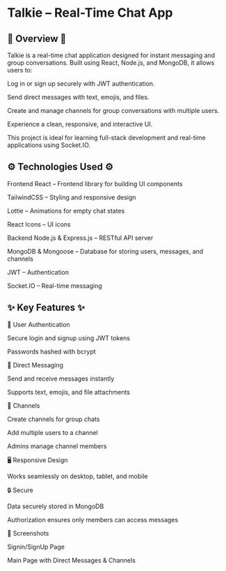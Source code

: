 # Talkie – Real-Time Chat App

## 🌟 Overview 🌟
Talkie is a real-time chat application designed for instant messaging and group conversations. Built using React, Node.js, and MongoDB, it allows users to:

Log in or sign up securely with JWT authentication.

Send direct messages with text, emojis, and files.

Create and manage channels for group conversations with multiple users.

Experience a clean, responsive, and interactive UI.

This project is ideal for learning full-stack development and real-time applications using Socket.IO.

## ⚙️ Technologies Used ⚙️
Frontend
React – Frontend library for building UI components

TailwindCSS – Styling and responsive design

Lottie – Animations for empty chat states

React Icons – UI icons

Backend
Node.js & Express.js – RESTful API server

MongoDB & Mongoose – Database for storing users, messages, and channels

JWT – Authentication

Socket.IO – Real-time messaging

## ✨ Key Features ✨

📱 User Authentication

Secure login and signup using JWT tokens

Passwords hashed with bcrypt

💬 Direct Messaging

Send and receive messages instantly

Supports text, emojis, and file attachments

👥 Channels

Create channels for group chats

Add multiple users to a channel

Admins manage channel members

🖥 Responsive Design

Works seamlessly on desktop, tablet, and mobile

🔒 Secure

Data securely stored in MongoDB

Authorization ensures only members can access messages

📸 Screenshots

Signin/SignUp Page


Main Page with Direct Messages & Channels
